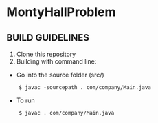 # MontyHallProblem
## BUILD GUIDELINES 
1. Clone this repository
2. Building with command line:
* Go into the source folder (src/)
```
    $ javac -sourcepath . com/company/Main.java
```
* To run
```
    $ javac . com/company/Main.java
```
